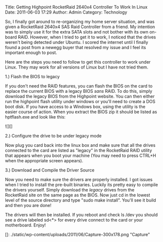 Title: Getting Highpoint RocketRaid 2640x4 Controller To Work In Linux
Date: 2011-06-03 17:29
Author: Admin
Category: Technology

So, I finally got around to re-organizing my home server situation, and
was given a RocketRaid 2640x4 SAS Raid Controller from a friend. My
intention was to simply use it for the extra SATA slots and not bother
with its own on-board RAID. However, when I tried to get it to work, I
noticed that the drives weren't being detected under Ubuntu. I scored
the internet until I finally found a post from a newegg buyer that
resolved my issue and I feel its important enough to post.

Here are the steps you need to follow to get this controller to work
under Linux. They may work for all versions of Linux but I have not
tried them.

1.) Flash the BIOS to legacy

If you don't need the RAID features, you can flash the BIOS on the card
to replace the current BIOS with a legacy BIOS *sans* RAID. To do this,
simply download the legacy BIOS from the Highpoint website. You can then
either run the highpoint flash utility under windows or you'll need to
create a DOS boot disk. If you have access to a Windows box, using the
utility is the easier course of action. When you extract the BIOS zip it
should be listed as hptflash.exe and look like this:

![][]

2.) Configure the drive to be under legacy mode

Now plug you card back into the linux box and make sure that all the
drives connected to the card are listed as "legacy" in the RocketRaid
RAID utility that appears when you boot your machine (You may need to
press CTRL+H when the appropriate screen appears).

3.) Download and Compile the Driver Source

Now you need to make sure the drivers are properly installed. I got
issues when I tried to install the pre-built binaries. Luckily its
pretty easy to compile the drivers yourself. Simply download the
*legacy* drives from the RocketRaid site on the same page as the BIOS.
Now just cd in the lowest level of the source directory and type "sudo
make install". You'll see it build and then you are done!

The drivers will then be installed. If you reboot and check ls /dev you
should see a drive labeled sd\<\*\> for every drive connect to the card
or your motherboard. Enjoy!

  []: ./static/wp-content/uploads/2011/06/Capture-300x178.png "Capture"
